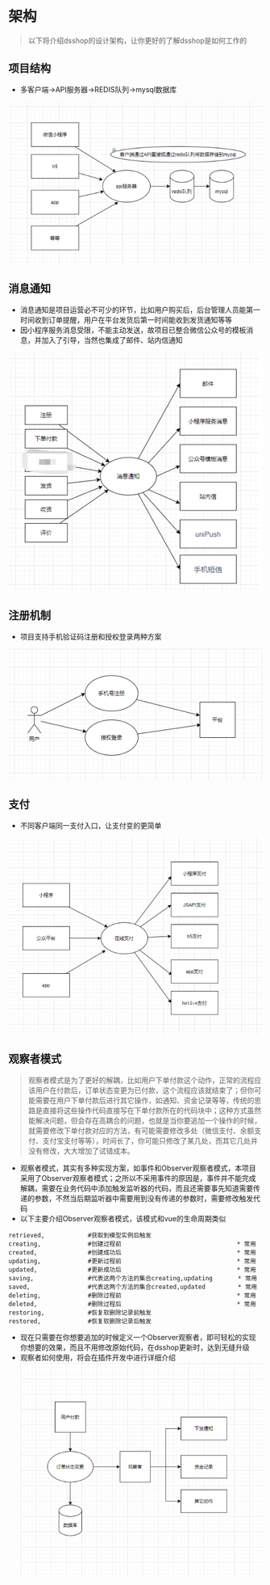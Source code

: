 # 架构
> 以下将介绍dsshop的设计架构，让你更好的了解dsshop是如何工作的
## 项目结构
- 多客户端->API服务器->REDIS队列->mysql数据库

![](/image/construction1.png)
## 消息通知
- 消息通知是项目运营必不可少的环节，比如用户购买后，后台管理人员能第一时间收到订单提醒，用户在平台发货后第一时间能收到发货通知等等
- 因小程序服务消息受限，不能主动发送，故项目已整合微信公众号的模板消息，并加入了引导，当然也集成了邮件、站内信通知

![](/image/construction2.png)
## 注册机制
- 项目支持手机验证码注册和授权登录两种方案

![](/image/construction3.png)
## 支付
- 不同客户端同一支付入口，让支付变的更简单

![](/image/construction4.png)
## 观察者模式
> 观察者模式是为了更好的解耦，比如用户下单付款这个动作，正常的流程应该用户在付款后，订单状态变更为已付款，这个流程应该就结束了；但你可能需要在用户下单付款后进行其它操作，如通知、资金记录等等，传统的思路是直接将这些操作代码直接写在下单付款所在的代码块中；这种方式虽然能解决问题，但会存在高耦合的问题，也就是当你要追加一个操作的时候，就需要修改下单付款对应的方法，有可能需要修改多处（微信支付、余额支付、支付宝支付等等），时间长了，你可能只修改了某几处，而其它几处并没有修改，大大增加了试错成本。
- 观察者模式，其实有多种实现方案，如事件和Observer观察者模式，本项目采用了Observer观察者模式；之所以不采用事件的原因是，事件并不能完成解耦，需要在业务代码中添加触发监听器的代码，而且还需要事先知道需要传递的参数，不然当后期监听器中需要用到没有传递的参数时，需要修改触发代码
- 以下主要介绍Observer观察者模式，该模式和vue的生命周期类似

```
retrieved,            #获取到模型实例后触发
creating,             #创建过程前                                * 常用
created,              #创建成功后                                * 常用
updating,             #更新过程前                                * 常用
updated,              #更新成功后                                * 常用
saving,               #代表这两个方法的集合creating,updating       * 常用
saved,                #代表这两个方法的集合created,updated         * 常用
deleting,             #删除过程前                                * 常用
deleted,              #删除过程后                                * 常用
restoring,            #恢复软删除记录前触发
restored,             #恢复软删除记录后触发
```

- 现在只需要在你想要追加的时候定义一个Observer观察者，即可轻松的实现你想要的效果，而且不用修改原始代码，在dsshop更新时，达到无缝升级
- 观察者如何使用，将会在插件开发中进行详细介绍
![](/image/construction5.png)